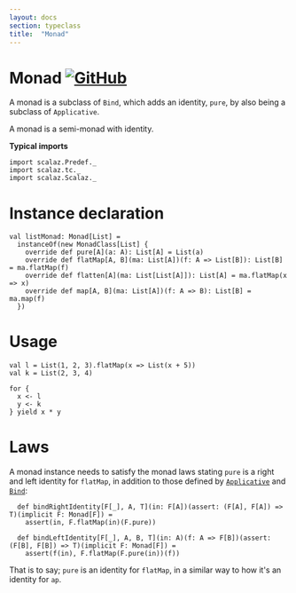 ```yaml
---
layout: docs
section: typeclass
title:  "Monad"
---
```


# Monad [![GitHub](../img/github.png)](https://github.com/scalaz/scalaz/blob/series/8.0.x/base/shared/src/main/scala/scalaz/tc/monad.scala)

A monad is a subclass of `Bind`, which adds an identity, `pure`,
by also being a subclass of `Applicative`.

A monad is a semi-monad with identity.

**Typical imports**

```tut:silent
import scalaz.Predef._
import scalaz.tc._
import scalaz.Scalaz._
```

# Instance declaration

```tut
val listMonad: Monad[List] =
  instanceOf(new MonadClass[List] {
    override def pure[A](a: A): List[A] = List(a)
    override def flatMap[A, B](ma: List[A])(f: A => List[B]): List[B] = ma.flatMap(f)
    override def flatten[A](ma: List[List[A]]): List[A] = ma.flatMap(x => x)
    override def map[A, B](ma: List[A])(f: A => B): List[B] = ma.map(f)
  })
```

# Usage

```tut
val l = List(1, 2, 3).flatMap(x => List(x + 5))
val k = List(2, 3, 4)

for {
  x <- l
  y <- k
} yield x * y
```

# Laws

A monad instance needs to satisfy the monad laws stating `pure` is a right and left
identity for `flatMap`, in addition to those defined by [`Applicative`](./Applicative.html)
and [`Bind`](./Bind.html):

```tut
  def bindRightIdentity[F[_], A, T](in: F[A])(assert: (F[A], F[A]) => T)(implicit F: Monad[F]) =
    assert(in, F.flatMap(in)(F.pure))

  def bindLeftIdentity[F[_], A, B, T](in: A)(f: A => F[B])(assert: (F[B], F[B]) => T)(implicit F: Monad[F]) =
    assert(f(in), F.flatMap(F.pure(in))(f))
```

That is to say; `pure` is an identity for `flatMap`,
in a similar way to how it's an identity for `ap`.
